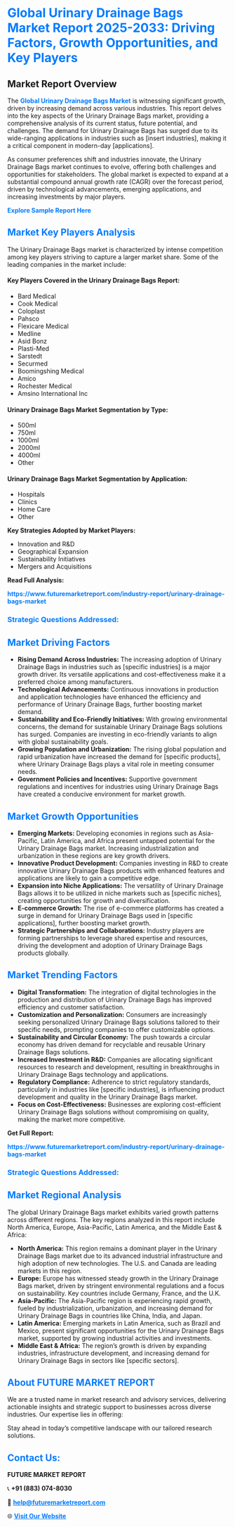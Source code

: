 <h1 style="color: #007BFF;">Global Urinary Drainage Bags Market Report 2025-2033: Driving Factors, Growth Opportunities, and Key Players</h1>

<section id="overview">
<h2>Market Report Overview</h2>
<p>The <a href="https://www.futuremarketreport.com/industry-report/urinary-drainage-bags-market" style="color: #007BFF; text-decoration: none;"><strong>Global Urinary Drainage Bags Market</strong></a> is witnessing significant growth, driven by increasing demand across various industries. This report delves into the key aspects of the Urinary Drainage Bags market, providing a comprehensive analysis of its current status, future potential, and challenges. The demand for Urinary Drainage Bags has surged due to its wide-ranging applications in industries such as [insert industries], making it a critical component in modern-day [applications].</p>
<p>As consumer preferences shift and industries innovate, the Urinary Drainage Bags market continues to evolve, offering both challenges and opportunities for stakeholders. The global market is expected to expand at a substantial compound annual growth rate (CAGR) over the forecast period, driven by technological advancements, emerging applications, and increasing investments by major players.</p>
</section>

<section id="overview">
<p><a href="https://www.futuremarketreport.com/request-sample/reportId=106183" style="color: #007BFF; text-decoration: none;"><strong>Explore Sample Report Here</strong></a></p>
</section>

<section id="key-players">
<h2 style="color: #007BFF;">Market Key Players Analysis</h2>
<p>The Urinary Drainage Bags market is characterized by intense competition among key players striving to capture a larger market share. Some of the leading companies in the market include:</p>
<h4>Key Players Covered in the Urinary Drainage Bags Report:</h4>
<ul><li>Bard Medical</li><li>Cook Medical</li><li>Coloplast</li><li>Pahsco</li><li>Flexicare Medical</li><li>Medline</li><li>Asid Bonz</li><li>Plasti-Med</li><li>Sarstedt</li><li>Securmed</li><li>Boomingshing Medical</li><li>Amico</li><li>Rochester Medical</li><li>Amsino International Inc</li></ul>
<h4>Urinary Drainage Bags Market Segmentation by Type:</h4>
<ul><li>500ml</li><li>750ml</li><li>1000ml</li><li>2000ml</li><li>4000ml</li><li>Other</li></ul>

<h4>Urinary Drainage Bags Market Segmentation by Application:</h4>
<ul><li>Hospitals</li><li>Clinics</li><li>Home Care</li><li>Other</li></ul>
<p><strong>Key Strategies Adopted by Market Players:</strong></p>
<ul>
<li>Innovation and R&D</li>
<li>Geographical Expansion</li>
<li>Sustainability Initiatives</li>
<li>Mergers and Acquisitions</li>
</ul>
</section>

<section>
<p><strong>Read Full Analysis: </strong></p><a href="https://www.futuremarketreport.com/industry-report/urinary-drainage-bags-market" style="color: #007BFF; text-decoration: none;"><strong>https://www.futuremarketreport.com/industry-report/urinary-drainage-bags-market</strong></a>
<h3 style="color: #007BFF;">Strategic Questions Addressed:</h3>
</section>

<section id="driving-factors">
<h2 style="color: #007BFF;">Market Driving Factors</h2>
<ul>
<li><strong>Rising Demand Across Industries:</strong> The increasing adoption of Urinary Drainage Bags in industries such as [specific industries] is a major growth driver. Its versatile applications and cost-effectiveness make it a preferred choice among manufacturers.</li>
<li><strong>Technological Advancements:</strong> Continuous innovations in production and application technologies have enhanced the efficiency and performance of Urinary Drainage Bags, further boosting market demand.</li>
<li><strong>Sustainability and Eco-Friendly Initiatives:</strong> With growing environmental concerns, the demand for sustainable Urinary Drainage Bags solutions has surged. Companies are investing in eco-friendly variants to align with global sustainability goals.</li>
<li><strong>Growing Population and Urbanization:</strong> The rising global population and rapid urbanization have increased the demand for [specific products], where Urinary Drainage Bags plays a vital role in meeting consumer needs.</li>
<li><strong>Government Policies and Incentives:</strong> Supportive government regulations and incentives for industries using Urinary Drainage Bags have created a conducive environment for market growth.</li>
</ul>
</section>

<section id="growth-opportunities">
<h2 style="color: #007BFF;">Market Growth Opportunities</h2>
<ul>
<li><strong>Emerging Markets:</strong> Developing economies in regions such as Asia-Pacific, Latin America, and Africa present untapped potential for the Urinary Drainage Bags market. Increasing industrialization and urbanization in these regions are key growth drivers.</li>
<li><strong>Innovative Product Development:</strong> Companies investing in R&D to create innovative Urinary Drainage Bags products with enhanced features and applications are likely to gain a competitive edge.</li>
<li><strong>Expansion into Niche Applications:</strong> The versatility of Urinary Drainage Bags allows it to be utilized in niche markets such as [specific niches], creating opportunities for growth and diversification.</li>
<li><strong>E-commerce Growth:</strong> The rise of e-commerce platforms has created a surge in demand for Urinary Drainage Bags used in [specific applications], further boosting market growth.</li>
<li><strong>Strategic Partnerships and Collaborations:</strong> Industry players are forming partnerships to leverage shared expertise and resources, driving the development and adoption of Urinary Drainage Bags products globally.</li>
</ul>
</section>

<section id="trending-factors">
<h2 style="color: #007BFF;">Market Trending Factors</h2>
<ul>
<li><strong>Digital Transformation:</strong> The integration of digital technologies in the production and distribution of Urinary Drainage Bags has improved efficiency and customer satisfaction.</li>
<li><strong>Customization and Personalization:</strong> Consumers are increasingly seeking personalized Urinary Drainage Bags solutions tailored to their specific needs, prompting companies to offer customizable options.</li>
<li><strong>Sustainability and Circular Economy:</strong> The push towards a circular economy has driven demand for recyclable and reusable Urinary Drainage Bags solutions.</li>
<li><strong>Increased Investment in R&D:</strong> Companies are allocating significant resources to research and development, resulting in breakthroughs in Urinary Drainage Bags technology and applications.</li>
<li><strong>Regulatory Compliance:</strong> Adherence to strict regulatory standards, particularly in industries like [specific industries], is influencing product development and quality in the Urinary Drainage Bags market.</li>
<li><strong>Focus on Cost-Effectiveness:</strong> Businesses are exploring cost-efficient Urinary Drainage Bags solutions without compromising on quality, making the market more competitive.</li>
</ul>
</section>

<section>
<p><strong>Get Full Report: </strong></p><a href="https://www.futuremarketreport.com/industry-report/urinary-drainage-bags-market" style="color: #007BFF; text-decoration: none;"><strong>https://www.futuremarketreport.com/industry-report/urinary-drainage-bags-market</strong></a>
<h3 style="color: #007BFF;">Strategic Questions Addressed:</h3>
</section>


<section id="regional-analysis">
<h2 style="color: #007BFF;">Market Regional Analysis</h2>
<p>The global Urinary Drainage Bags market exhibits varied growth patterns across different regions. The key regions analyzed in this report include North America, Europe, Asia-Pacific, Latin America, and the Middle East & Africa:</p>
<ul>
<li><strong>North America:</strong> This region remains a dominant player in the Urinary Drainage Bags market due to its advanced industrial infrastructure and high adoption of new technologies. The U.S. and Canada are leading markets in this region.</li>
<li><strong>Europe:</strong> Europe has witnessed steady growth in the Urinary Drainage Bags market, driven by stringent environmental regulations and a focus on sustainability. Key countries include Germany, France, and the U.K.</li>
<li><strong>Asia-Pacific:</strong> The Asia-Pacific region is experiencing rapid growth, fueled by industrialization, urbanization, and increasing demand for Urinary Drainage Bags in countries like China, India, and Japan.</li>
<li><strong>Latin America:</strong> Emerging markets in Latin America, such as Brazil and Mexico, present significant opportunities for the Urinary Drainage Bags market, supported by growing industrial activities and investments.</li>
<li><strong>Middle East & Africa:</strong> The region’s growth is driven by expanding industries, infrastructure development, and increasing demand for Urinary Drainage Bags in sectors like [specific sectors].</li>
</ul>
</section>

<footer>
<h2 style="color: #007BFF;">About FUTURE MARKET REPORT</h2>
<p>We are a trusted name in market research and advisory services, delivering actionable insights and strategic support to businesses across diverse industries. Our expertise lies in offering:</p>

<p>Stay ahead in today’s competitive landscape with our tailored research solutions.</p>

<h2 style="color: #007BFF;">Contact Us:</h2>
<p><strong>FUTURE MARKET REPORT</strong></p>
<p>📞 <strong>+91 (883) 074-8030</strong></p>
<p>📧 <strong><a href="mailto:help@futuremarketreport.com" style="color: #007BFF;">help@futuremarketreport.com</a></strong></p>
<p>🌐 <strong><a href="https://www.futuremarketreport.com/" style="color: #007BFF;">Visit Our Website</a></strong></p>
</footer>